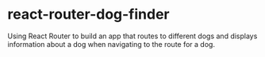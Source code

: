 # react-router-dog-finder

Using React Router to build an app that routes to different dogs and displays information about a dog when navigating to the route for a dog.
